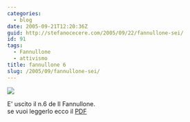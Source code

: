 ```yaml
---
categories:
  - blog
date: 2005-09-21T12:20:36Z
guid: http://stefanocecere.com/2005/09/22/fannullone-sei/
id: 91
tags:
  - Fannullone
  - attivismo
title: fannullone 6
slug: /2005/09/fannullone-sei/
---
```


![](https://a.cece.re/ilfannullone/ilfannullone_06_cover.gif)

E' uscito il n.6 de Il Fannullone.  
se vuoi leggerlo ecco il [PDF](https://a.cece.re/ilfannullone/ilfannullone_06.pdf)
